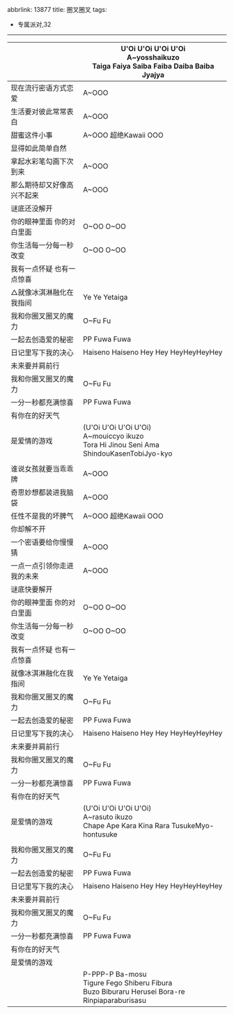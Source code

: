 abbrlink: 13877
title: 圈叉圈叉
tags:
  - 专属派对,32
---
|      |U'Oi U'Oi U'Oi U'Oi<br>A~yosshaikuzo<br>Taiga Faiya Saiba Faiba Daiba Baiba Jyajya|
|--|--|
|现在流行密语方式恋爱|A~OOO|
|生活要对彼此常常表白|A~OOO|
|甜蜜这件小事|A~OOO 超绝Kawaii OOO|
|显得如此简单自然|      |
|拿起水彩笔勾画下次到来|A~OOO|
|那么期待却又好像高兴不起来|A~OOO|
|谜底还没解开|      |
|你的眼神里面 你的对白里面|O~OO O~OO|
|你生活每一分每一秒改变|O~OO O~OO|
|我有一点怀疑 也有一点惊喜|      |
|△就像冰淇淋融化在我指间|Ye Ye Yetaiga|
|我和你圈叉圈叉的魔力|O~Fu Fu|
|一起去创造爱的秘密|PP Fuwa Fuwa|
|日记里写下我的决心|Haiseno Haiseno Hey Hey HeyHeyHeyHey|
|未来要并肩前行|      |
|我和你圈叉圈叉的魔力|O~Fu Fu|
|一分一秒都充满惊喜|PP Fuwa Fuwa|
|有你在的好天气|      |
|是爱情的游戏|(U'Oi U'Oi U'Oi U'Oi)<br>A~mouiccyo ikuzo<br>Tora Hi Jinou Seni Ama ShindouKasenTobiJyo-kyo|
|      |      |
|谁说女孩就要当乖乖牌|A~OOO|
|奇思妙想都装进我脑袋|A~OOO|
|任性不是我的坏脾气|A~OOO 超绝Kawaii OOO|
|你却解不开|      |
|一个密语要给你慢慢猜|A~OOO|
|一点一点引领你走进我的未来|A~OOO|
|谜底快要解开|      |
|你的眼神里面 你的对白里面|O~OO O~OO|
|你生活每一分每一秒改变|O~OO O~OO|
|我有一点怀疑 也有一点惊喜|      |
|就像冰淇淋融化在我指间|Ye Ye Yetaiga|
|我和你圈叉圈叉的魔力|O~Fu Fu|
|一起去创造爱的秘密|PP Fuwa Fuwa|
|日记里写下我的决心|Haiseno Haiseno Hey Hey HeyHeyHeyHey|
|未来要并肩前行|      |
|我和你圈叉圈叉的魔力|O~Fu Fu|
|一分一秒都充满惊喜|PP Fuwa Fuwa|
|有你在的好天气|      |
|是爱情的游戏|(U'Oi U'Oi U'Oi U'Oi)<br>A~rasuto ikuzo<br>Chape Ape Kara Kina Rara TusukeMyo-hontusuke|
|      |      |
|我和你圈叉圈叉的魔力|O~Fu Fu|
|一起去创造爱的秘密|PP Fuwa Fuwa|
|日记里写下我的决心|Haiseno Haiseno Hey Hey HeyHeyHeyHey|
|未来要并肩前行|      |
|我和你圈叉圈叉的魔力|O~Fu Fu|
|一分一秒都充满惊喜|PP Fuwa Fuwa|
|有你在的好天气|      |
|是爱情的游戏|      |
|      |P-PPP-P Ba-mosu<br>Tigure Fego Shiberu Fibura<br>Buzo Biburaru Herusei Bora-re<br>Rinpiaparaburisasu|
